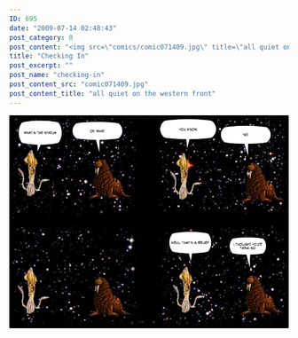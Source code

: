 ```yaml
---
ID: 695
date: "2009-07-14 02:48:43"
post_category: 0
post_content: "<img src=\"comics/comic071409.jpg\" title=\"all quiet on the western front\" />"
title: "Checking In"
post_excerpt: ""
post_name: "checking-in"
post_content_src: "comic071409.jpg"
post_content_title: "all quiet on the western front"
---
```



[![all quiet on the western front](/comics-hi-res/comic071409.jpg)](/comics-hi-res/comic071409.jpg "all quiet on the western front")

